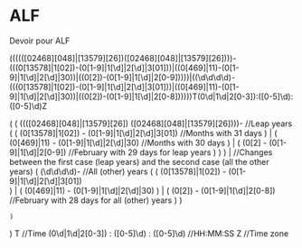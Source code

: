 ALF
===

Devoir pour ALF



((((([02468][048]|[13579][26])([02468][048]|[13579][26])))-(((0[13578]|1[02])-(0[1-9]|1[\d]|2[\d]|3[01]))|((0[469]|11)-(0[1-9]|1[\d]|2[\d]|30))|((0[2])-(0[1-9]|1[\d]|2[0-9]))))|((\d\d\d\d)-(((0[13578]|1[02])-(0[1-9]|1[\d]|2[\d]|3[01]))|((0[469]|11)-(0[1-9]|1[\d]|2[\d]|30))|((0[2])-(0[1-9]|1[\d]|2[0-8])))))T(0\d|1\d|2[0-3]):([0-5]\d):([0-5]\d)Z


(
	(
		((([02468][048]|[13579][26])	([02468][048]|[13579][26])))-          //Leap years
		(
			(
				(0[13578]|1[02])	-	(0[1-9]|1[\d]|2[\d]|3[01])             //Months with 31 days
			)
			|
			(
				(0[469]|11)			-	(0[1-9]|1[\d]|2[\d]|30)				   //Months with 30 days
			)
			|
			(
				(0[2]				-	(0[1-9]|1[\d]|2[0-9])				   //February with 29 days for leap years
			)
		)
	)
	|   //Changes between the first case (leap years) and the second case (all the other years)
	(
		(\d\d\d\d)-															   //All (other) years
		(
			(
				(0[13578]|1[02])	-	(0[1-9]|1[\d]|2[\d]|3[01]) 			   
			)
			|
			(
				(0[469]|11)			-	(0[1-9]|1[\d]|2[\d]|30)
			)
			|
			(
				(0[2])				-	(0[1-9]|1[\d]|2[0-8])				   //February with 28 days for all (other) years
			)
		)

	)
)
	T //Time
(0\d|1\d|2[0-3])	:	([0-5]\d)	:	([0-5]\d) //HH:MM:SS
	Z //Time zone
